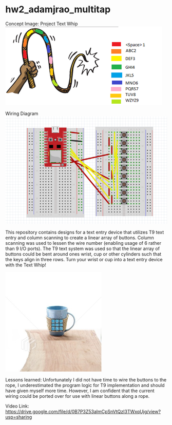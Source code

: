 # hw2_adamjrao_multitap

Concept Image: Project Text Whip
![alt tag](https://raw.githubusercontent.com/adamjrao/hw2_adamjrao_multitap/master/rope.png)

Wiring Diagram
![alt tag](https://raw.githubusercontent.com/adamjrao/hw2_adamjrao_multitap/master/wiringdiagram.PNG)

This repository contains designs for a text entry device that utilizes T9 text entry and column scanning to create a linear array of buttons. Column scanning was used to lessen the wire number (enabling usage of 6 rather than 9 I/O ports). The T9 text system was used so that the linear array of buttons could be bent around ones wrist, cup or other cylinders such that the keys align in three rows. Turn your wrist or cup into a text entry device with the Text Whip!

![alt tag](https://raw.githubusercontent.com/adamjrao/hw2_adamjrao_multitap/master/cup.jpg)

Lessons learned: Unfortunately I did not have time to wire the buttons to the rope, I underestimated the program logic for T9 implementation and should have given myself more time. However, I am confident that the current wiring could be ported over for use with linear buttons along a rope.


Video Link:
https://drive.google.com/file/d/0B7P3Z53almCpSnVtQzI3TWxqUjg/view?usp=sharing

